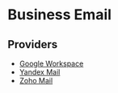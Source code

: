 # Business Email

## Providers

- [Google Workspace](https://workspace.google.com)
- [Yandex Mail](/yandex/mail.md)
- [Zoho Mail](/zoho/mail.md)

<!--
https://improvmx.com

https://namecheap.com/hosting/email
https://hostgator.com.br/email-profissiona
https://hostinger.com.br/email-profissional | https://hpanel.hostinger.com/emails
https://locaweb.com.br/email-profissional-b
https://godaddy.com/email/email-profissional
https://dreamhost.com/products/email
https://ionos.com/office-solutions/create-an-email-address
https://neo.space/business-email
-->
